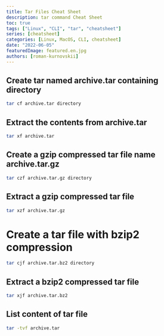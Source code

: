```yaml
---
title: Tar Files Cheat Sheet
description: tar command Cheat Sheet
toc: true
tags: ["Linux", "CLI", "tar", "cheatsheet"]
series: [cheatsheet]
categories: [Linux, MacOS, CLI, cheatsheet]
date: "2022-06-05"
featuredImage: featured.en.jpg
authors: [roman-kurnovskii]
---
```


## Create tar named archive.tar containing directory

```bash
tar cf archive.tar directory
```

## Extract the contents from archive.tar

```bash
tar xf archive.tar
```

## Create a gzip compressed tar file name archive.tar.gz

```bash
tar czf archive.tar.gz directory
```

## Extract a gzip compressed tar file

```bash
tar xzf archive.tar.gz
```

# Create a tar file with bzip2 compression

```bash
tar cjf archive.tar.bz2 directory
```

## Extract a bzip2 compressed tar file

```bash
tar xjf archive.tar.bz2
```

## List content of tar file

```bash
tar -tvf archive.tar
```